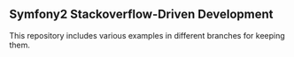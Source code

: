 ## Symfony2 Stackoverflow-Driven Development

This repository includes various examples in different branches for keeping them.